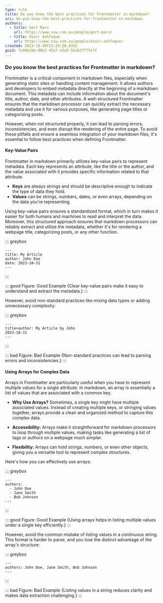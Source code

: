 ```yaml
---
type: rule
title: Do you know the best practices for Frontmatter in markdown?
uri: do-you-know-the-best-practices-for-frontmatter-in-markdown
authors:
  - title: Gert Marx
    url: https://www.ssw.com.au/people/gert-marx/
  - title: Ozair Ashfaque
    url: https://www.ssw.com.au/people/ozair-ashfaque/
created: 2023-10-30T23:25:28.835Z
guid: 7c0bb2bb-06b7-45a7-a3a5-5b1b27f7fef2
---
```

### Do you know the best practices for Frontmatter in markdown?

Frontmatter is a critical component in markdown files, especially when generating static sites or handling content management. It allows authors and developers to embed metadata directly at the beginning of a markdown document. This metadata can include information about the document's title, author, date, and other attributes. A well-structured Frontmatter ensures that the markdown processor can quickly extract the necessary metadata and use it for various purposes, like generating page titles or categorizing posts. 

However, when not structured properly, it can lead to parsing errors, inconsistencies, and even disrupt the rendering of the entire page. To avoid these pitfalls and ensure a seamless integration of your markdown files, it's essential to follow best practices when defining Frontmatter.

<!--endintro-->

#### Key-Value Pairs

Frontmatter in markdown primarily utilizes key-value pairs to represent metadata. Each key represents an attribute, like the title or the author, and the value associated with it provides specific information related to that attribute.

- **Keys** are always strings and should be descriptive enough to indicate the type of data they hold.
- **Values** can be strings, numbers, dates, or even arrays, depending on the data you're representing.

Using key-value pairs ensures a standardized format, which in turn makes it easier for both humans and machines to read and interpret the data. Moreover, this structured approach ensures that markdown processors can reliably extract and utilize the metadata, whether it's for rendering a webpage title, categorizing posts, or any other function.

::: greybox
```
---
title: My Article
author: John Doe
date: 2023-10-31
---
```
:::

::: good 
Figure: Good Example {Clear key-value pairs make it easy to understand and extract the metadata.} 
:::

However, avoid non-standard practices like mixing data types or adding unnecessary complexity:

::: greybox
```
---
title+author: My Article by John
2023-10-31
---
```
:::

::: bad 
Figure: Bad Example {Non-standard practices can lead to parsing errors and inconsistencies.} 
:::


#### Using Arrays for Complex Data

Arrays in Frontmatter are particularly useful when you have to represent multiple values for a single attribute. In markdown, an array is essentially a list of values that are associated with a common key.

- **Why Use Arrays?** Sometimes, a single key might have multiple associated values. Instead of creating multiple keys, or stringing values together, arrays provide a clean and organized method to capture this complex data.
  
- **Accessibility:** Arrays make it straightforward for markdown processors to loop through multiple values, making tasks like generating a list of tags or authors on a webpage much simpler.

- **Flexibility:** Arrays can hold strings, numbers, or even other objects, giving you a versatile tool to represent complex structures.

Here's how you can effectively use arrays:

::: greybox
```
---
authors: 
  - John Doe
  - Jane Smith
  - Bob Johnson
---
```
:::

::: good 
Figure: Good Example {Using arrays helps in listing multiple values under a single key efficiently.} 
:::

However, avoid the common mistake of listing values in a continuous string. This format is harder to parse, and you lose the distinct advantage of the array's structure:

::: greybox
```
---
authors: John Doe, Jane Smith, Bob Johnson
---
```
:::

::: bad 
Figure: Bad Example {Listing values in a string reduces clarity and makes data extraction challenging.} 
:::